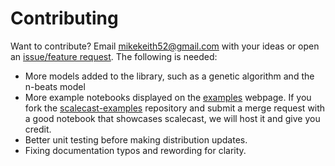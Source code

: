 # Contributing

Want to contribute? Email mikekeith52@gmail.com with your ideas or open an [issue/feature request](https://github.com/mikekeith52/scalecast/issues/new). The following is needed:  
- More models added to the library, such as a genetic algorithm and the n-beats model
- More example notebooks displayed on the [examples](https://scalecast-examples.readthedocs.io/en/latest/) webpage. If you fork the [scalecast-examples](https://github.com/mikekeith52/scalecast-examples) repository and submit a merge request with a good notebook that showcases scalecast, we will host it and give you credit.    
- Better unit testing before making distribution updates.  
- Fixing documentation typos and rewording for clarity.  